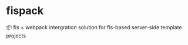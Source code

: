 # fispack
:package: fis + webpack intergration solution for fis-based server-side template projects
